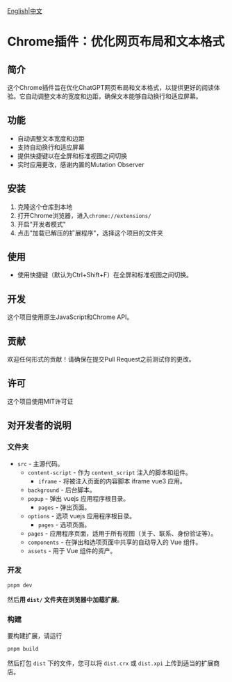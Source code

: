 [English](README_en.md)|[中文](README.md)

# Chrome插件：优化网页布局和文本格式

## 简介

这个Chrome插件旨在优化ChatGPT网页布局和文本格式，以提供更好的阅读体验。它自动调整文本的宽度和边距，确保文本能够自动换行和适应屏幕。

## 功能

- 自动调整文本宽度和边距
- 支持自动换行和适应屏幕
- 提供快捷键以在全屏和标准视图之间切换
- 实时应用更改，感谢内置的Mutation Observer

## 安装

1. 克隆这个仓库到本地
2. 打开Chrome浏览器，进入`chrome://extensions/`
3. 开启"开发者模式"
4. 点击"加载已解压的扩展程序"，选择这个项目的文件夹

## 使用

- 使用快捷键（默认为Ctrl+Shift+F）在全屏和标准视图之间切换。

## 开发

这个项目使用原生JavaScript和Chrome API。

## 贡献

欢迎任何形式的贡献！请确保在提交Pull Request之前测试你的更改。

## 许可

这个项目使用MIT许可证



## 对开发者的说明

### 文件夹

- `src` - 主源代码。
  - `content-script` - 作为 `content_script` 注入的脚本和组件。
    - `iframe` - 将被注入页面的内容脚本 iframe vue3 应用。
  - `background` - 后台脚本。
  - `popup` - 弹出 vuejs 应用程序根目录。
    - `pages` - 弹出页面。
  - `options` - 选项 vuejs 应用程序根目录。
    - `pages` - 选项页面。
  - `pages` - 应用程序页面，适用于所有视图（关于、联系、身份验证等）。
  - `components` - 在弹出和选项页面中共享的自动导入的 Vue 组件。
  - `assets` - 用于 Vue 组件的资产。

### 开发

```bash
pnpm dev
```

然后**用 `dist/` 文件夹在浏览器中加载扩展**。

### 构建

要构建扩展，请运行

```bash
pnpm build
```

然后打包 `dist` 下的文件，您可以将 `dist.crx` 或 `dist.xpi` 上传到适当的扩展商店。
